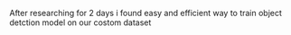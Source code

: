 After researching for 2 days i found easy and efficient way to train object detction model on our costom dataset 